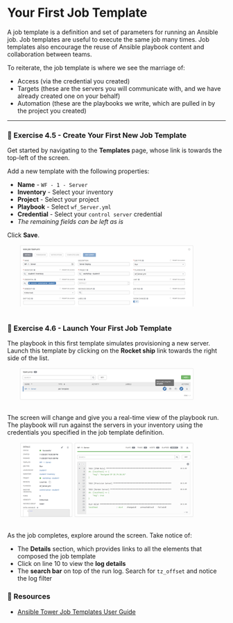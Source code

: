 # Your First Job Template

A job template is a definition and set of parameters for running an Ansible job. Job templates are 
useful to execute the same job many times. Job templates also encourage the reuse of Ansible playbook 
content and collaboration between teams. 

To reiterate, the job template is where we see the marriage of:

 - Access (via the credential you created)
 - Targets (these are the servers you will communicate with, and we have already created one on your behalf)
 - Automation (these are the playbooks we write, which are pulled in by the project you created)

<hr>

### 💪  Exercise 4.5 - Create Your First New Job Template

Get started by navigating to the **Templates** page, whose link is towards the top-left of the screen.

Add a new template with the following properties:

 - **Name** - `WF - 1 - Server`
 - **Inventory** - Select your inventory
 - **Project** - Select your project
 - **Playbook** - Select `wf_Server.yml`
 - **Credential** - Select your `control server` credential
 - *The remaining fields can be left as is*

Click **Save**.

<img src="/images/tower_template.png" style="margin-left:2em; max-width: 80%; margin-bottom:1em;">


### 💪  Exercise 4.6 - Launch Your First Job Template

The playbook in this first template simulates provisioning a new server.  Launch this template
by clicking on the **Rocket ship** link towards the right side of the list.

<img src="/images/tower_template_launch.png" style="margin-left:2em; max-width: 80%; margin-bottom:1em;">

The screen will change and give you a real-time view of the playbook run.  The playbook will run
against the servers in your inventory using the credentials you specified in the job template
definition.

<img src="/images/tower_template_execute.png" style="margin-left:2em; max-width: 80%; margin-bottom:1em;">

As the job completes, explore around the screen.  Take notice of:

 - The **Details** section, which provides links to all the elements that composed the job template
 - Click on line 10 to view the **log details**
 - The **search bar** on top of the run log.  Search for `tz_offset` and notice the log filter


### 📗 Resources

 - [Ansible Tower Job Templates User Guide](http://docs.ansible.com/ansible-tower/latest/html/userguide/job_templates.html)

